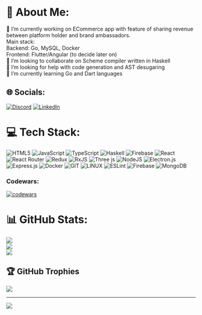 # 💫 About Me:
🔭 I’m currently working on ECommerce app with feature of sharing revenue between platform holder and brand ambassadors.<br>    Main stack: <br>        Backend: Go, MySQL, Docker<br>        Frontend: Flutter/Angular (to decide later on)<br>👯 I’m looking to collaborate on Scheme compiler written in Haskell<br>🤝 I’m looking for help with code generation and AST desugaring<br>🌱 I’m currently learning Go and Dart languages


## 🌐 Socials:
[![Discord](https://img.shields.io/badge/Discord-%237289DA.svg?logo=discord&logoColor=white)](https://discord.gg/bigkozlowski) [![LinkedIn](https://img.shields.io/badge/LinkedIn-%230077B5.svg?logo=linkedin&logoColor=white)](https://linkedin.com/in/dmitriy-kozlov-364049115) 

# 💻 Tech Stack:
![HTML5](https://img.shields.io/badge/html5-%23E34F26.svg?style=for-the-badge&logo=html5&logoColor=white) ![JavaScript](https://img.shields.io/badge/javascript-%23323330.svg?style=for-the-badge&logo=javascript&logoColor=%23F7DF1E) ![TypeScript](https://img.shields.io/badge/typescript-%23007ACC.svg?style=for-the-badge&logo=typescript&logoColor=white) ![Haskell](https://img.shields.io/badge/Haskell-5e5086?style=for-the-badge&logo=haskell&logoColor=white) ![Firebase](https://img.shields.io/badge/firebase-%23039BE5.svg?style=for-the-badge&logo=firebase) ![React](https://img.shields.io/badge/react-%2320232a.svg?style=for-the-badge&logo=react&logoColor=%2361DAFB) ![React Router](https://img.shields.io/badge/React_Router-CA4245?style=for-the-badge&logo=react-router&logoColor=white) ![Redux](https://img.shields.io/badge/redux-%23593d88.svg?style=for-the-badge&logo=redux&logoColor=white) ![RxJS](https://img.shields.io/badge/rxjs-%23B7178C.svg?style=for-the-badge&logo=reactivex&logoColor=white) ![Three js](https://img.shields.io/badge/threejs-black?style=for-the-badge&logo=three.js&logoColor=white) ![NodeJS](https://img.shields.io/badge/node.js-6DA55F?style=for-the-badge&logo=node.js&logoColor=white) ![Electron.js](https://img.shields.io/badge/Electron-191970?style=for-the-badge&logo=Electron&logoColor=white) ![Express.js](https://img.shields.io/badge/express.js-%23404d59.svg?style=for-the-badge&logo=express&logoColor=%2361DAFB) ![Docker](https://img.shields.io/badge/docker-%230db7ed.svg?style=for-the-badge&logo=docker&logoColor=white) ![GIT](https://img.shields.io/badge/Git-fc6d26?style=for-the-badge&logo=git&logoColor=white) ![LINUX](https://img.shields.io/badge/Linux-FCC624?style=for-the-badge&logo=linux&logoColor=black) ![ESLint](https://img.shields.io/badge/ESLint-4B3263?style=for-the-badge&logo=eslint&logoColor=white) ![Firebase](https://img.shields.io/badge/Firebase-039BE5?style=for-the-badge&logo=Firebase&logoColor=white) ![MongoDB](https://img.shields.io/badge/MongoDB-%234ea94b.svg?style=for-the-badge&logo=mongodb&logoColor=white)
### Codewars:
[![codewars](https://www.codewars.com/users/BigKozlowski/badges/large)](https://www.codewars.com/users/BigKozlowski)
# 📊 GitHub Stats:
![](https://github-readme-stats.vercel.app/api?username=BigKozlowski&theme=dark&hide_border=false&include_all_commits=true&count_private=true)<br/>
![](https://github-readme-streak-stats.herokuapp.com/?user=BigKozlowski&theme=dark&hide_border=false)<br/>
![](https://github-readme-stats.vercel.app/api/top-langs/?username=BigKozlowski&theme=dark&hide_border=false&include_all_commits=true&count_private=true&layout=compact)

## 🏆 GitHub Trophies
![](https://github-profile-trophy.vercel.app/?username=BigKozlowski&theme=radical&no-frame=false&no-bg=true&margin-w=4)

---
[![](https://visitcount.itsvg.in/api?id=BigKozlowski&icon=0&color=0)](https://visitcount.itsvg.in)

<!-- Proudly created with GPRM ( https://gprm.itsvg.in ) -->
